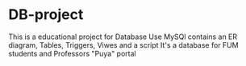 # DB-project
This is a educational project for Database
Use MySQl
contains an ER diagram, Tables, Triggers, Viwes and a script
It's a database for FUM students and Professors "Puya" portal
